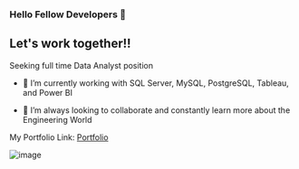 ### Hello Fellow Developers 👋

## Let's work together!!

Seeking full time Data Analyst position 

- 🔭 I’m currently working with SQL Server, MySQL, PostgreSQL, Tableau, and Power BI 

- 👯 I’m always looking to collaborate and constantly learn more about the Engineering World


My Portfolio Link: [Portfolio](https://2023port.d3ttyjwywp01mq.amplifyapp.com/)

 

![image](https://user-images.githubusercontent.com/86543368/193711164-7d32bac8-9839-4888-be4b-e67bd6ed7053.png)

